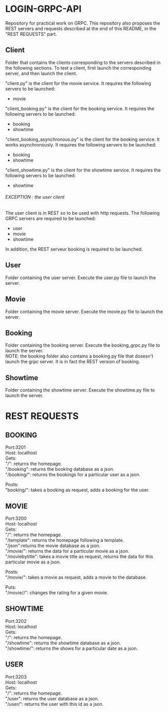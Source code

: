 # LOGIN-GRPC-API
Repository for practical work on GRPC.
This repository also proposes the REST servers and requests described at the end of this README, in the "REST REQUESTS" part.

## Client
Folder that contains the clients corresponding to the servers described in the following sections.
To test a client, first launch the corresponding server, and then launch the client.

"client.py" is the client for the movie service. It requires the following servers to be launched:  
- movie

"client_booking.py" is the client for the booking service. It requires the following servers to be launched:  
- booking  
- showtime  

"client_booking_asynchronous.py" is the client for the booking service. It works asynchronously. It requires the following servers to be launched:  
- booking  
- showtime  

"client_showtime.py" is the client for the showtime service. It requires the following servers to be launched:  
- showtime  

###### EXCEPTION : the user client
The user client is in REST so to be used with http requests. The following GRPC servers are required to be launched:  
- user  
- movie
- showtime  
  
In addition, the REST serveur booking is required to be launched.     

## User
Folder containing the user server. Execute the user.py file to launch the server.

## Movie
Folder containing the movie server. Execute the movie.py file to launch the server.

## Booking
Folder containing the booking server. Execute the booking_grpc.py file to launch the server.  
NOTE: the booking folder also contains a booking.py file that dosesn't launch the grpc server. It is in fact the REST version of booking.

## Showtime
Folder containing the showtime server. Execute the showtime.py file to launch the server.


# REST REQUESTS
## BOOKING

Port:3201  
Host: localhost  
Gets:   
"/": returns the homepage.  
"/booking": returns the booking database as a json.  
"/booking/<userid>": returns the bookings for a particular user as a json.  

Posts:  
"booking/<userid>": takes a booking as request, adds a booking for the user.  

## MOVIE
Port:3200  
Host: localhost  
Gets:   
"/": returns the homepage.  
"/template": returns the homepage following a template.  
"/json":returns the movie database as a json.  
"/movie/<movieid>": returns the data for a particular movie as a json.  
"/moviebytitle": takes a movie title as request, returns the data for this particular movie as a json.  

Posts:  
"/movie/<movieid>": takes a movie as request, adds a movie to the database.  

Puts:   
"/movie/<movieid>/<rate>": changes the rating for a given movie.  

## SHOWTIME 
Port:3202  
Host: localhost  
Gets:   
"/": returns the homepage.  
"/showtime": returns the showtime database as a json.  
"/showtime/<date>": returns the shows for a particular date as a json.  

## USER
Port:3203  
Host: localhost  
Gets:   
"/": returns the homepage.  
"/user": returns the user database as a json.  
"/user/<userid>": returns the user with this id as a json.  
